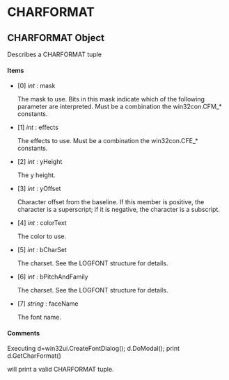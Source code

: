 # CHARFORMAT

## CHARFORMAT Object

Describes a CHARFORMAT tuple

#### Items


  - \[0\] *int* : mask

    The mask to use\.  Bits in this mask indicate which of the following parameter are interpreted\.  Must be a combination the win32con\.CFM\_\* constants\.

  - \[1\] *int* : effects

    The effects to use\.  Must be a combination the win32con\.CFE\_\* constants\.

  - \[2\] *int* : yHeight

    The y height\.

  - \[3\] *int* : yOffset

    Character offset from the baseline\. If this member is positive, the character is a superscript; if it is negative, the character is a subscript\.

  - \[4\] *int* : colorText

    The color to use\.

  - \[5\] *int* : bCharSet

    The charset\.  See the LOGFONT structure for details\.

  - \[6\] *int* : bPitchAndFamily

    The charset\.  See the LOGFONT structure for details\.

  - \[7\] *string* : faceName

    The font name\.

#### Comments
Executing d\=win32ui\.CreateFontDialog\(\); d\.DoModal\(\); print d\.GetCharFormat\(\) 

will print a valid CHARFORMAT tuple\.